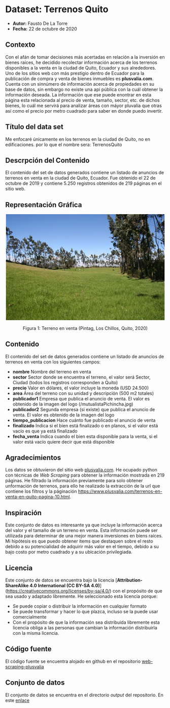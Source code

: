 # Dataset: Terrenos Quito
* **Autor:** Fausto De La Torre
* **Fecha:** 22 de octubre de 2020

## Contexto
Con el afán de tomar decisiones más acertadas en relación a la inversión en bienes raíces, he decidido recolectar información acerca de los terrenos disponibles a la venta en la ciudad de Quito, Ecuador y sus alrededores. 
Uno de los sitios web con más prestigio dentro de Ecuador para la publicación de compra y venta de bienes inmuebles es **plusvalia.com**. Cuenta con un sinnúmero de información acerca de propiedades en su base de datos, sin embargo no existe una api pública con la cuál obtener la información deseada. La información que ese puede enontrar en esta página esta relacionada al precio de venta, tamaño, sector, etc. de dichos bienes, lo cuál me servirá para analizar áreas con máyor pluvalía que otras así como el precio por metro cuadrado para saber en donde puedo invertir. 

## Título del data set
Me enfocaré únicamente en los terrenos en la ciudad de Quito, no en edificaciones. por lo que el nombre sera:
TerrenosQuito

## Descrpción del Contenido
El contenido del set de datos generados contiene un listado de anuncios de terrenos en venta en la ciudad de Quito, Ecuador. Fue obtenido el 22 de octubre de 2019 y contiene 5.250 registros obtenidos de 219 páginas en el sitio web.

## Representación Gráfica
<div style="text-align:center">
    <img src="terreno_venta.jpg" width="500px" />
    <p>Figura 1: Terreno en venta (Pintag, Los Chillos, Quito, 2020)</p>
</div>

## Contenido
El contenido del set de datos generados contiene un listado de anuncios de terrenos en venta con los siguientes campos:
* **nombre** Nombre del terreno en venta
* **sector** Sector donde se encuentra el terreno, el valor será Sector, Ciudad (todos los registros corresponden a Quito)
* **precio** Valor en dólares, el valor incluye la moneda (USD 24.500)
* **area** Área del terreno con su unidad y descripción (500 m2 totales)
* **publicador1** Empresa que publica el anuncio de venta. El valor es obtenido de la imagen del logo (/mutualistaPichincha.jpg)
* **publicador2** Segunda empresa (si existe) que publica el anuncio de venta. El valor es obtenido de la imagen del logo
* **tiempo_publicacion** Hace cuánto fue publicado el anuncio de venta
* **finalizado** Indica si el bien está finalizado o en planos, si el valor está vacío es que ya está finalizado
* **fecha_venta** Indica cuando el bien esta disponible para la venta, si el valor está vacío quiere decir que está disponible

## Agradecimientos
Los datos se obtuvieron del sitio web [plusvalia.com](https://www.plusvalia.com). He ocupado python con técnicas de *Web Scraping* para obtener la información mostrada en 219 páginas. He filtrado la información previamente para solo obtener unformación de terrenos, para ello he realizado la extracción de la url que contiene los filtros y la páginación https://www.plusvalia.com/terrenos-en-venta-en-quito-pagina-10.html.

## Inspiración
Este conjunto de datos es interesante ya que incluye la información acerca del valor y el tamaño de un terreno en venta. Esta información puede ser utilizada para determinar de una mejor manera inversiones en biens raíces. Mi hipótesis es que puedo obtener items que destaquen sobre el resto debido a su potencialidad de adquirir más valor en el tiempo, debido a su bajo costo por metro cuadrado y a su ubicación privilegiada.

## Licencia
Este conjunto de datos se encuentra bajo la licencia [**Attribution-ShareAlike 4.0 International (CC BY-SA 4.0)**] (https://creativecommons.org/licenses/by-sa/4.0/) con el propósito de que sea usado y adaptado libremente. He seleccionado esta licencia porque:
* Se puede copiar o distribuir la información en cualquier formato
* Se puede transformar y hacer lo que plazca, incluso se la puede usar comercialmente
* Con el propósito de que la información sea distribuida libremente esta licencia obliga a las personas que cambian la información distribuirla con la misma licencia. 


## Código fuente
El código fuente se encuentra alojado en github en el repositorio [web-scraping-plusvalia](https://github.com/faustodelatog/web-scraping-plusvalia)

## Conjunto de datos
El conjunto de datos se encuentra en el directorio *output* del repositorio. En este [enlace](https://github.com/faustodelatog/web-scraping-plusvalia/output/terrenos_quito.csv) 
